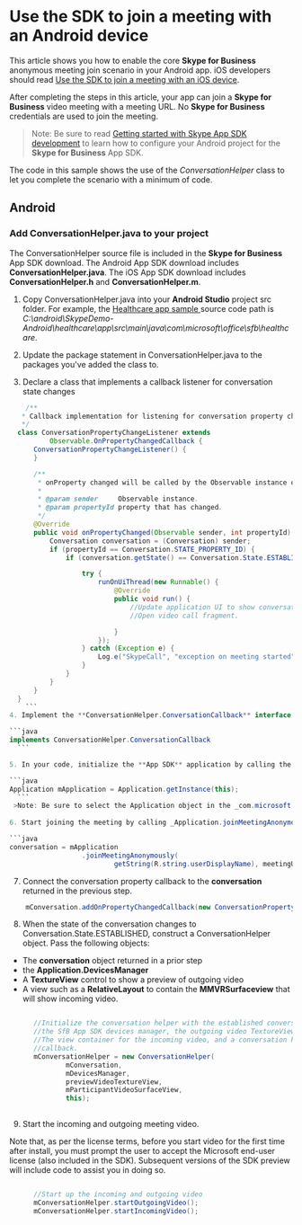 # Use the SDK to join a meeting with an Android device

This article shows you how to enable the core  **Skype for Business** anonymous meeting join scenario in your Android app. iOS developers should read
[Use the SDK to join a meeting with an iOS device](HowToJoinMeeting_iOS.md). 

After completing the steps in this article, your app can join a **Skype for Business** video meeting with a
meeting URL. No **Skype for Business** credentials are used to join the meeting.

>Note: Be sure to read [Getting started with Skype App SDK development](GettingStarted.md) to learn how to configure your Android project for the **Skype for Business** App SDK.

The code in this sample shows the use of the _ConversationHelper_ class to let you complete the scenario with a minimum of code. 

## Android

### Add ConversationHelper.java to your project

The ConversationHelper source file is included in the **Skype for Business** App SDK download. The Android App SDK download includes 
**ConversationHelper.java**. The iOS App SDK download includes **ConversationHelper.h** and **ConversationHelper.m**. 

1. Copy ConversationHelper.java into your **Android Studio** project src folder. For example, the [Healthcare app sample ](https://github.com/OfficeDev/skype-android-app-sdk-samples/tree/master/HealthcareApp) source code path is 
_C:\android\SkypeDemo-Android\healthcare\app\src\main\java\com\microsoft\office\sfb\healthcare_. 

2. Update the package statement in ConversationHelper.java to the packages you've added the class to.

3. Declare a class that implements a callback listener for conversation state changes

  ```java
      /**
     * Callback implementation for listening for conversation property changes.
     */
    class ConversationPropertyChangeListener extends
            Observable.OnPropertyChangedCallback {
        ConversationPropertyChangeListener() {
        }

        /**
         * onProperty changed will be called by the Observable instance on a property change.
         *
         * @param sender     Observable instance.
         * @param propertyId property that has changed.
         */
        @Override
        public void onPropertyChanged(Observable sender, int propertyId) {
            Conversation conversation = (Conversation) sender;
            if (propertyId == Conversation.STATE_PROPERTY_ID) {
                if (conversation.getState() == Conversation.State.ESTABLISHED) {

                    try {
                        runOnUiThread(new Runnable() {
                            @Override
                            public void run() {
                                //Update application UI to show conversation is established.
                                //Open video call fragment.

                            }
                        });
                    } catch (Exception e) {
                        Log.e("SkypeCall", "exception on meeting started");
                    }
                }
            }
        }
    }
      ```
4. Implement the **ConversationHelper.ConversationCallback** interface

  ```java
  implements ConversationHelper.ConversationCallback
    ```

5. In your code, initialize the **App SDK** application by calling the static _Application.getInstance(Context)_ method:

  ```java
  Application mApplication = Application.getInstance(this);
    ```
   >Note: Be sure to select the Application object in the _com.microsoft.office.sfb.appsdk_ package!
   
6. Start joining the meeting by calling _Application.joinMeetingAnonymously(String displayName, URI meetingUri)_   

  ```java
  conversation = mApplication
                    .joinMeetingAnonymously(
                            getString(R.string.userDisplayName), meetingURI);
  ```
  
7.  Connect the conversation property callback to the **conversation** returned in the previous step.

  ```java
      mConversation.addOnPropertyChangedCallback(new ConversationPropertyChangeListener()); 
  ```      
        
8. When the state of the conversation changes to Conversation.State.ESTABLISHED, construct a ConversationHelper object. Pass the following
objects:

  * The **conversation** object returned in a prior step
  * the **Application.DevicesManager** 
  * A **TextureView** control to show a preview of outgoing video
  * A view such as a **RelativeLayout** to contain the **MMVRSurfaceview** that will show incoming video.

  ```java

        //Initialize the conversation helper with the established conversation,
        //the SfB App SDK devices manager, the outgoing video TextureView,
        //The view container for the incoming video, and a conversation helper
        //callback.
        mConversationHelper = new ConversationHelper(
                mConversation,
                mDevicesManager,
                previewVideoTextureView,
                mParticipantVideoSurfaceView,
                this);         
                
  ```      

9. Start the incoming and outgoing meeting video.

Note that, as per the license terms, before you start video for the first time after install, you must prompt the user to accept the Microsoft end-user license (also included in the SDK).  Subsequent versions of the SDK preview will include code to assist you in doing so.

  ```java

        //Start up the incoming and outgoing video
        mConversationHelper.startOutgoingVideo();
        mConversationHelper.startIncomingVideo();
  ```      
